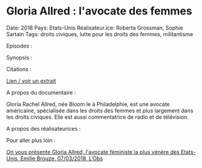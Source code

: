# Gloria Allred : l'avocate des femmes

Date: 2018
Pays: Etats-Unis
Réalisateur.ice: Roberta Grossman, Sophie Sartain
Tags: droits civiques, lutte pour les droits des femmes, militantisme

Episodes : 

Synopsis : 

Citations : 

[Lien / voir un extrait](https://youtu.be/u7umo3g_spg) 

A propos du documentaire : 

Gloria Rachel Allred, née Bloom le à Philadelphie, est une avocate américaine, spécialisée dans les droits des femmes et plus largement dans les droits civiques. Elle est aussi commentatrice de radio et de télévision.

A propos des réalisateurices : 

Pour aller plus loin : 

[On vous présente Gloria Allred, l'avocate féministe la plus vénère des Etats-Unis, Emilie Brouze, 07/03/2018, L’Obs](https://www.nouvelobs.com/rue89/notre-epoque/20180307.OBS3205/on-vous-presente-gloria-allred-l-avocate-feministe-la-plus-venere-des-etats-unis.html)